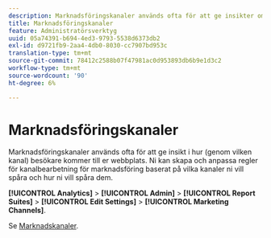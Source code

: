 ```yaml
---
description: Marknadsföringskanaler används ofta för att ge insikter om hur besökarna kommer in på er webbplats. Ni kan skapa och anpassa regler för kanalbearbetning för marknadsföring baserat på vilka kanaler ni vill spåra och hur ni vill spåra dem.
title: Marknadsföringskanaler
feature: Administratörsverktyg
uuid: 05a74391-b694-4ed3-9793-5538d6373db2
exl-id: d9721fb9-2aa4-4db0-8030-cc7907bd953c
translation-type: tm+mt
source-git-commit: 78412c2588b07f47981ac0d953893db6b9e1d3c2
workflow-type: tm+mt
source-wordcount: '90'
ht-degree: 6%

---
```


# Marknadsföringskanaler

Marknadsföringskanaler används ofta för att ge insikt i hur (genom vilken kanal) besökare kommer till er webbplats. Ni kan skapa och anpassa regler för kanalbearbetning för marknadsföring baserat på vilka kanaler ni vill spåra och hur ni vill spåra dem.

**[!UICONTROL Analytics]** >  **[!UICONTROL Admin]** >  **[!UICONTROL Report Suites]** >  **[!UICONTROL Edit Settings]** >  **[!UICONTROL Marketing Channels]**.

Se [Marknadskanaler](/help/components/c-marketing-channels/analyze-mc.md).
